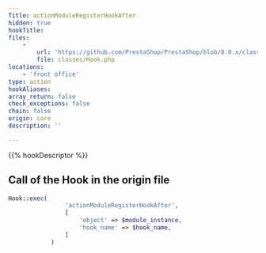 ```yaml
---
Title: actionModuleRegisterHookAfter
hidden: true
hookTitle: 
files:
    -
        url: 'https://github.com/PrestaShop/PrestaShop/blob/8.0.x/classes/Hook.php'
        file: classes/Hook.php
locations:
    - 'front office'
type: action
hookAliases: 
array_return: false
check_exceptions: false
chain: false
origin: core
description: ''

---
```


{{% hookDescriptor %}}

## Call of the Hook in the origin file

```php
Hook::exec(
                'actionModuleRegisterHookAfter',
                [
                    'object' => $module_instance,
                    'hook_name' => $hook_name,
                ]
            )
```
